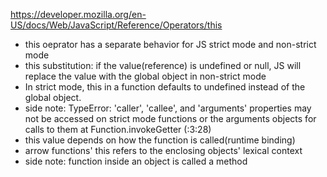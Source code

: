 https://developer.mozilla.org/en-US/docs/Web/JavaScript/Reference/Operators/this

- this oeprator has a separate behavior for JS strict mode and non-strict mode
- this substitution: if the value(reference) is undefined or null, JS will replace the value with the global object in non-strict mode
- In strict mode, this in a function defaults to undefined instead of the global object.
- side note: TypeError: 'caller', 'callee', and 'arguments' properties may not be accessed on strict mode functions or the arguments objects for calls to them
  at Function.invokeGetter (<anonymous>:3:28)
- this value depends on how the function is called(runtime binding)
- arrow functions' this refers to the enclosing objects' lexical context
- side note: function inside an object is called a method
